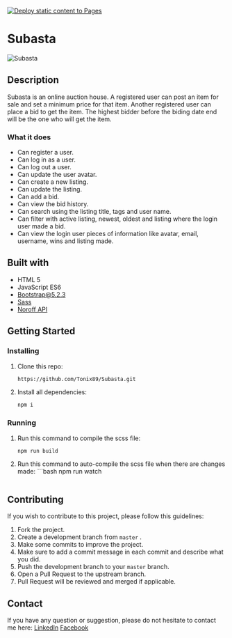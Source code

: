 [![Deploy static content to Pages](https://github.com/Tonix89/Subasta/actions/workflows/static.yml/badge.svg)](https://github.com/Tonix89/Subasta/actions/workflows/static.yml)

# Subasta

![Subasta](https://github.com/Tonix89/Subasta/assets/100238552/c422d17d-cdcd-4f50-a9ad-d5e4ebb00867)

## Description
Subasta is an online auction house. A registered user can post an item for sale and set a minimum price for that item. Another registered user can place a bid to get the item. The highest bidder before the biding date end will be the one who will get the item.

 ### What it does
  - Can register a user.
  - Can log in as a user.
  - Can log out a user.
  - Can update the user avatar.
  - Can create a new listing.
  - Can update the listing.
  - Can add a bid.
  - Can view the bid history.
  - Can search using the listing title, tags and user name.
  - Can filter with active listing, newest, oldest and listing where the login user made a bid.
  - Can view the login user pieces of information like avatar, email, username, wins and listing made.

## Built with
 - HTML 5
 - JavaScript ES6
 - [Bootstrap@5.2.3](https://getbootstrap.com/)
 - [Sass](https://sass-lang.com/)
 - [Noroff API](https://docs.noroff.dev/auctionhouse-endpoints/authentication)

## Getting Started

 ### Installing
   1. Clone this repo:
      ```bash
      https://github.com/Tonix89/Subasta.git
      ```
   2. Install all dependencies:
      ```bash
      npm i
      ```
      
 ### Running
   1. Run this command to compile the scss file:
      ```bash
      npm run build
      ```
   2.  Run this command to auto-compile the scss file when there are changes made:
      ```bash
       npm run watch
       ```

## Contributing
If you wish to contribute to this project, please follow this guidelines:
  1. Fork the project.
  2. Create a development branch from ``` master ``` .
  3. Make some commits to improve the project.
  4. Make sure to add a commit message in each commit and describe what you did.
  5. Push the development branch to your ``` master ``` branch.
  6. Open a Pull Request to the upstream branch.
  7. Pull Request will be reviewed and merged if applicable.

## Contact
If you have any question or suggestion, please do not hesitate to contact me here:
[LinkedIn](www.linkedin.com/in/antonio-arabejo-a22524152)
[Facebook](https://www.facebook.com/tonixzz/)
